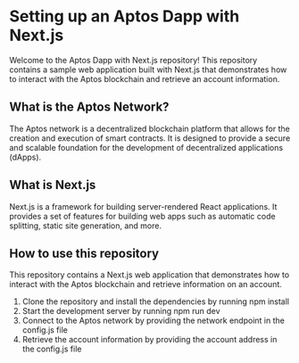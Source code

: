 # Setting up an Aptos Dapp with Next.js

Welcome to the Aptos Dapp with Next.js repository! This repository contains a sample web application built with Next.js that demonstrates how to interact with the Aptos blockchain and retrieve an account information.

## What is the Aptos Network?

The Aptos network is a decentralized blockchain platform that allows for the creation and execution of smart contracts. It is designed to provide a secure and scalable foundation for the development of decentralized applications (dApps).

## What is Next.js

Next.js is a framework for building server-rendered React applications. It provides a set of features for building web apps such as automatic code splitting, static site generation, and more.

## How to use this repository

This repository contains a Next.js web application that demonstrates how to interact with the Aptos blockchain and retrieve information on an account.

1. Clone the repository and install the dependencies by running npm install
2. Start the development server by running npm run dev
3. Connect to the Aptos network by providing the network endpoint in the config.js file
4. Retrieve the account information by providing the account address in the config.js file
